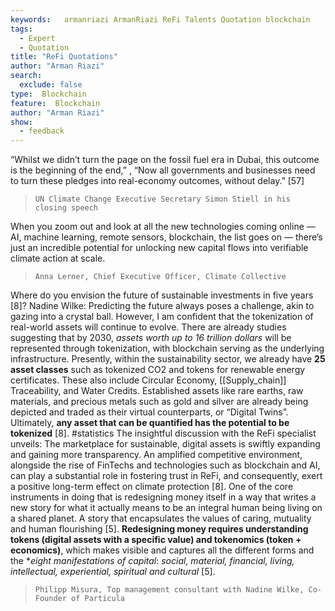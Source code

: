 ```yaml
---
keywords:   armanriazi ArmanRiazi ReFi Talents Quotation blockchain
tags:
  - Expert
  - Quotation
title: "ReFi Quotations"
author: "Arman Riazi"
search:
  exclude: false
type:  Blockchain
feature:  Blockchain
author: "Arman Riazi"
show:
  - feedback
---
```


“Whilst we didn’t turn the page on the fossil fuel era in Dubai, this outcome is the beginning of the end,” , “Now all governments and businesses need to turn these pledges into real-economy outcomes, without delay.” [57]

> `UN Climate Change Executive Secretary Simon Stiell in his closing speech`

When you zoom out and look at all the new technologies coming online — AI, machine learning, remote sensors, blockchain, the list goes on — there’s just an incredible potential for unlocking new capital flows into verifiable climate action at scale.

> `Anna Lerner, Chief Executive Officer, Climate Collective`


Where do you envision the future of sustainable investments in five years [8]? 
Nadine Wilke: Predicting the future always poses a challenge, akin to gazing into a crystal ball. However, I am confident that the tokenization of real-world assets will continue to evolve. There are already studies suggesting that by 2030, *assets worth up to 16 trillion dollars* will be represented through tokenization, with blockchain serving as the underlying infrastructure. Presently, within the sustainability sector, we already have **25 asset classes** such as tokenized CO2 and tokens for renewable energy certificates. These also include Circular Economy, [[Supply_chain]] Traceability, and Water Credits. Established assets like rare earths, raw materials, and precious metals such as gold and silver are already being depicted and traded as their virtual counterparts, or “Digital Twins”. Ultimately, **any asset that can be quantified has the potential to be tokenized** [8]. #statistics
The insightful discussion with the ReFi specialist unveils: The marketplace for sustainable, digital assets is swiftly expanding and gaining more transparency. An amplified competitive environment, alongside the rise of FinTechs and technologies such as blockchain and AI, can play a substantial role in fostering trust in ReFi, and consequently, exert a positive long-term effect on climate protection [8].
One of the core instruments in doing that is redesigning money itself in a way that writes a new story for what it actually means to be an integral human being living on a shared planet. A story that encapsulates the values of caring, mutuality and human flourishing [5].
**Redesigning money requires understanding tokens (digital assets with a specific value) and tokenomics (token + economics)**, which makes visible and captures all the different forms and the **eight manifestations of capital*: 
*social, material, financial, living, intellectual, experiential, spiritual and cultural* [5].
> `Philipp Misura, Top management consultant with Nadine Wilke, Co-Founder of Particula`